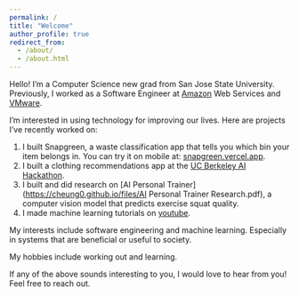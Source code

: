 ```yaml
---
permalink: /
title: "Welcome"
author_profile: true
redirect_from: 
  - /about/
  - /about.html
---
```


Hello! I’m a Computer Science new grad from San Jose State University. Previously, I worked as a Software Engineer at [Amazon](https://www.amazon.com/) Web Services and [VMware](https://www.vmware.com/).

I’m interested in using technology for improving our lives. Here are projects I’ve recently worked on: 
1. I built Snapgreen, a waste classification app that tells you which bin your item belongs in. You can try it on mobile at: [snapgreen.vercel.app](https://snapgreen.vercel.app). 
2. I built a clothing recommendations app at the [UC Berkeley AI Hackathon](https://devpost.com/software/style-sync?ref_content=user-portfolio&ref_feature=in_progress).
3. I built and did research on [AI Personal Trainer](https://cheung0.github.io/files/AI Personal Trainer Research.pdf), a computer vision model that predicts exercise squat quality.
4. I made machine learning tutorials on [youtube](https://www.youtube.com/playlist?list=PLnoQBKuzSUX3YAeGaZXgJK0fElpAHT50D).

My interests include software engineering and machine learning. Especially in systems that are beneficial or useful to society.

My hobbies include working out and learning. 

If any of the above sounds interesting to you, I would love to hear from you! Feel free to reach out.

